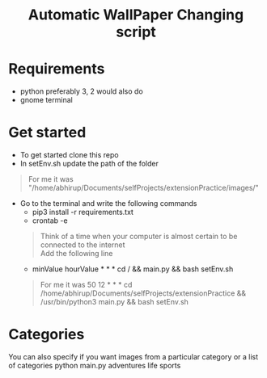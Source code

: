 <center><h1>Automatic WallPaper Changing script</h1></center>

# Requirements
- python preferably 3, 2 would also do
- gnome terminal

# Get started
- To get started clone this repo
- In setEnv.sh update the path of the folder
>For me it was "/home/abhirup/Documents/selfProjects/extensionPractice/images/"
- Go to the terminal and write the following commands
    - pip3 install -r requirements.txt
    - crontab -e<br>
    >Think of a time when your computer is almost certain to be connected to the internet<br>
    >Add the following line
    - minValue hourValue * * * cd /<your-folder-path-here> && <your-python-path> main.py && bash setEnv.sh
    >For me it was
    >50 12 * * * cd /home/abhirup/Documents/selfProjects/extensionPractice && /usr/bin/python3 main.py && bash setEnv.sh

# Categories
 You can also specify if you want images from a particular category or a list of categories
 python main.py adventures life sports
